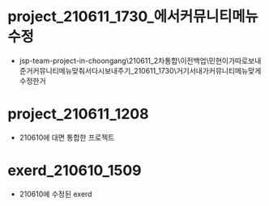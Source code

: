 # project_210611_1730_에서커뮤니티메뉴수정

- jsp-team-project-in-choongang\210611_2차통합\이전백업\민현이가따로보내준거커뮤니티메뉴맞춰서다시보내주기_210611_1730\거기서내가커뮤니티메뉴맞게수정한거

# project_210611_1208

- 210610에 대면 통합한 프로젝트

# exerd_210610_1509

- 210610에 수정된 exerd